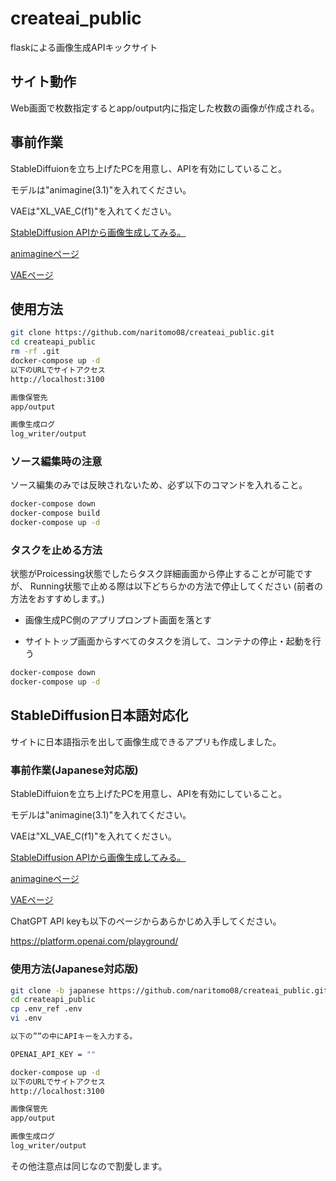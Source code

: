 # createai_public

flaskによる画像生成APIキックサイト

## サイト動作

Web画面で枚数指定するとapp/output内に指定した枚数の画像が作成される。

## 事前作業

StableDiffuionを立ち上げたPCを用意し、APIを有効にしていること。

モデルは"animagine(3.1)"を入れてください。

VAEは"XL_VAE_C(f1)"を入れてください。

[StableDiffusion APIから画像生成してみる。](https://qiita.com/naritomo08/items/c521f1b338489bdf9ee8)

[animagineページ](https://civitai.com/models/260267/animagine-xl-v31)

[VAEページ](https://civitai.com/models/152040/xlvaec)

## 使用方法

```bash
git clone https://github.com/naritomo08/createai_public.git
cd createapi_public
rm -rf .git
docker-compose up -d
以下のURLでサイトアクセス
http://localhost:3100

画像保管先
app/output

画像生成ログ
log_writer/output
```

### ソース編集時の注意

ソース編集のみでは反映されないため、必ず以下のコマンドを入れること。

```bash
docker-compose down
docker-compose build
docker-compose up -d
```

### タスクを止める方法

状態がProicessing状態でしたらタスク詳細画面から停止することが可能ですが、
Running状態で止める際は以下どちらかの方法で停止してください
(前者の方法をおすすめします。)

* 画像生成PC側のアプリプロンプト画面を落とす

* サイトトップ画面からすべてのタスクを消して、コンテナの停止・起動を行う

```bash
docker-compose down
docker-compose up -d
```

## StableDiffusion日本語対応化

サイトに日本語指示を出して画像生成できるアプリも作成しました。

### 事前作業(Japanese対応版)

StableDiffuionを立ち上げたPCを用意し、APIを有効にしていること。

モデルは"animagine(3.1)"を入れてください。

VAEは"XL_VAE_C(f1)"を入れてください。

[StableDiffusion APIから画像生成してみる。](https://qiita.com/naritomo08/items/c521f1b338489bdf9ee8)

[animagineページ](https://civitai.com/models/260267/animagine-xl-v31)

[VAEページ](https://civitai.com/models/152040/xlvaec)

ChatGPT API keyも以下のページからあらかじめ入手してください。

https://platform.openai.com/playground/

### 使用方法(Japanese対応版)

```bash
git clone -b japanese https://github.com/naritomo08/createai_public.git
cd createapi_public
cp .env_ref .env
vi .env

以下の””の中にAPIキーを入力する。

OPENAI_API_KEY = ""

docker-compose up -d
以下のURLでサイトアクセス
http://localhost:3100

画像保管先
app/output

画像生成ログ
log_writer/output
```

その他注意点は同じなので割愛します。
